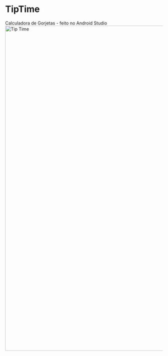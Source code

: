 # TipTime
Calculadora de Gorjetas - feito no Android Studio
<img width="1920" height="1040" alt="Tip Time" src="https://github.com/user-attachments/assets/776acef1-a0b9-4ca6-9a80-b0e3a3f05df8" />
